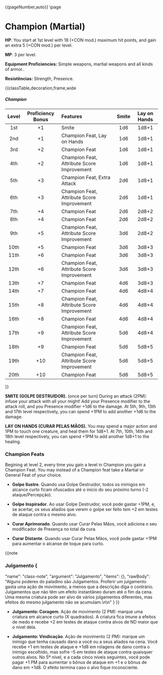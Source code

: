 {{pageNumber,auto}}
\page
# Champion (Martial)

**HP**: You start at 1st level with 18 (+CON mod.) maximum hit points, and gain an extra 5 (+CON mod.) per level.

**MP**: 3 per level.

**Equipment Proficiencies:** Simple weapons, martial weapons and all kinds of armor..

**Resistências:** Strength, Presence.

{{classTable,decoration,frame,wide
##### Champion
| Level | Proficiency Bonus | Features |Smite | Lay on Hands | 
| :---: | :---------------: | :------- | :----: |:----: |
| 1st | +1 | Smite | 1d6 | 1d8+1 |
| 2nd | +1 | Champion Feat, Lay on Hands | 1d6 | 1d8+1 |
| 3rd | +2 | Champion Feat | 1d6 | 1d8+1 |
| 4th | +2 | Champion Feat, Attribute Score Improvement | 1d6 | 1d8+1 |
| 5th | +3 | Champion Feat, Extra Attack | 2d6 | 1d8+1 |
| 6th | +3 | Champion Feat, Attribute Score Improvement | 2d6 | 1d8+1 |
| 7th | +4 | Champion Feat | 2d6 | 2d8+2 |
| 8th | +4 | Champion Feat | 2d6 | 2d8+2 |
| 9th | +5 | Champion Feat, Attribute Score Improvement | 3d6 | 2d8+2 |
| 10th | +5 | Champion Feat | 3d6 | 3d8+3 |
| 11th | +6 | Champion Feat | 3d6 | 3d8+3 |
| 12th | +6 | Champion Feat, Attribute Score Improvement | 3d6 | 3d8+3 |
| 13th | +7 | Champion Feat | 4d6 | 3d8+3 |
| 14th | +7 | Champion Feat | 4d6 | 4d8+4 |
| 15th | +8 | Champion Feat, Attribute Score Improvement | 4d6 | 4d8+4 |
| 16th | +8 | Champion Feat | 4d6 | 4d8+4 |
| 17th | +9 | Champion Feat, Attribute Score Improvement | 5d6 | 4d8+4 |
| 18th | +9 | Champion Feat | 5d6 | 5d8+5 |
| 19th | +10 | Champion Feat, Attribute Score Improvement | 5d6 | 5d8+5 |
| 20th | +10 | Champion Feat | 5d6 | 5d8+5 |
}}


**SMITE (GOLPE DESTRUIDOR).** (once per turn) During an attack (2PM): infuse your attack with all your might! Add your Presence modifier to the attack roll, and you Presence modifier +1d6 to the damage. At 5th, 9th, 13th and 17th level respectively, you can spend +1PM to add another +1d6 to the damage.

**LAY ON HANDS (CURAR PELAS MÃOS).** You may spend a major action and 1PM to touch one creature, and heal them for 1d8+1. At 7th, 10th, 14th and 18th level respectively, you can spend +1PM to add another 1d8+1 to the healing.

### Champion Feats

Begining at level 2, every time you gain a level in Champion you gain a Champion Feat. You may instead of a Champion feat take a Martial or General Feat of your choice.

- **Golpe Ilustre**. Quando usa Golpe Destruidor, todos os inimigos em alcance curto ficam ofuscados até o início do seu próximo turno (-2 ataque/Percepção).

- **Golpe Inspirador**. Ao usar Golpe Destruidor, você pode gastar +1PM, e, se acertar, os seus aliados que verem o golpe ser feito tem +2 em testes de ataque contra o mesmo alvo.

- **Curar Aprimorado**. Quando usar Curar Pelas Mãos, você adiciona o seu modificador de Presença no total da cura.

- **Curar Distante**. Quando usar Curar Pelas Mãos, você pode gastar +1PM para aumentar o alcanse de toque para curto.

{{note
### Julgamento {
  "name": "class-note",
  "argument": "Julgamento",
  "items": {},
  "rawBody": "Alguns poderes do paladino são Julgamentos. Proferir um julgamento gasta uma ação de movimento, a menos que a descrição diga o contrário. Julgamentos que não têm um efeito instantâneo duram até o fim da cena. Uma mesma criatura pode ser alvo de vários julgamentos diferentes, mas efeitos do mesmo julgamento não se acumulam.\n\n"
}
}}
- **Julgamento: Coragem**. Ação de movimento (2 PM): marque uma criatura em alcance curto (X quadrados). A criatura fica imune a efeitos de medo e recebe +2 em testes de ataque contra alvos de ND maior que o nível dela.

- **Julgamento: Vindicação**. Ação de movimento (2 PM): marque um inimigo que tenha causado dano a você ou a seus aliados na cena. Você recebe +1 em testes de ataque e +1d8 em rolagens de dano contra o inimigo escolhido, mas sofre –5 em testes de ataque contra quaisquer outros alvos. No 5º nível, e a cada cinco níveis seguintes, você pode pagar +1 PM para aumentar o bônus de ataque em +1 e o bônus de dano em +1d8. O efeito termina caso o alvo fique inconsciente.
